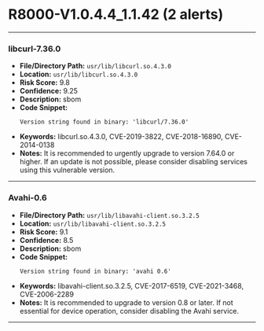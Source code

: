 # R8000-V1.0.4.4_1.1.42 (2 alerts)

---

### libcurl-7.36.0

- **File/Directory Path:** `usr/lib/libcurl.so.4.3.0`
- **Location:** `usr/lib/libcurl.so.4.3.0`
- **Risk Score:** 9.8
- **Confidence:** 9.25
- **Description:** sbom
- **Code Snippet:**
  ```
  Version string found in binary: 'libcurl/7.36.0'
  ```
- **Keywords:** libcurl.so.4.3.0, CVE-2019-3822, CVE-2018-16890, CVE-2014-0138
- **Notes:** It is recommended to urgently upgrade to version 7.64.0 or higher. If an update is not possible, please consider disabling services using this vulnerable version.

---
### Avahi-0.6

- **File/Directory Path:** `usr/lib/libavahi-client.so.3.2.5`
- **Location:** `usr/lib/libavahi-client.so.3.2.5`
- **Risk Score:** 9.1
- **Confidence:** 8.5
- **Description:** sbom
- **Code Snippet:**
  ```
  Version string found in binary: 'avahi 0.6'
  ```
- **Keywords:** libavahi-client.so.3.2.5, CVE-2017-6519, CVE-2021-3468, CVE-2006-2289
- **Notes:** It is recommended to upgrade to version 0.8 or later. If not essential for device operation, consider disabling the Avahi service.

---
